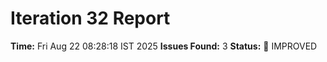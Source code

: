 # Iteration 32 Report
**Time:** Fri Aug 22 08:28:18 IST 2025
**Issues Found:** 3
**Status:** 🔧 IMPROVED
